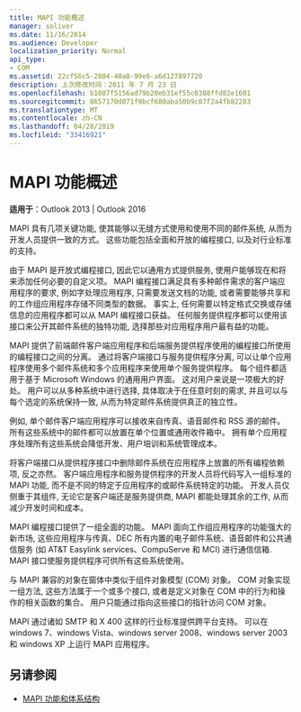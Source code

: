 ```yaml
---
title: MAPI 功能概述
manager: soliver
ms.date: 11/16/2014
ms.audience: Developer
localization_priority: Normal
api_type:
- COM
ms.assetid: 22cf56c5-2804-40a8-99e6-a6d127897720
description: 上次修改时间：2011 年 7 月 23 日
ms.openlocfilehash: b1087f5156ad79b20eb31ef55c0388ffd82e1601
ms.sourcegitcommit: 8657170d071f9bcf680aba50b9c07f2a4fb82283
ms.translationtype: MT
ms.contentlocale: zh-CN
ms.lasthandoff: 04/28/2019
ms.locfileid: "33416921"
---
```

# <a name="mapi-feature-overview"></a>MAPI 功能概述
 
**适用于**：Outlook 2013 | Outlook 2016 
  
MAPI 具有几项关键功能, 使其能够以无缝方式使用和使用不同的邮件系统, 从而为开发人员提供一致的方式。 这些功能包括全面和开放的编程接口, 以及对行业标准的支持。 
  
由于 MAPI 是开放式编程接口, 因此它以通用方式提供服务, 使用户能够现在和将来添加任何必要的自定义项。 MAPI 编程接口满足具有多种邮件需求的客户端应用程序的要求, 例如字处理应用程序, 只需要发送文档的功能, 或者需要能够共享和的工作组应用程序存储不同类型的数据。 事实上, 任何需要以特定格式交换或存储信息的应用程序都可以从 MAPI 编程接口获益。 任何服务提供程序都可以使用该接口来公开其邮件系统的独特功能, 选择那些对应用程序用户最有益的功能。
  
MAPI 提供了前端邮件客户端应用程序和后端服务提供程序使用的编程接口所使用的编程接口之间的分离。 通过将客户端接口与服务提供程序分离, 可以让单个应用程序使用多个邮件系统和多个应用程序来使用单个服务提供程序。 每个组件都适用于基于 Microsoft Windows 的通用用户界面。 这对用户来说是一项极大的好处。 用户可以从多种系统中进行选择, 具体取决于在任意时刻的需求, 并且可以与每个选定的系统保持一致, 从而为特定邮件系统提供真正的独立性。 
  
例如, 单个邮件客户端应用程序可以接收来自传真、语音邮件和 RSS 源的邮件。 所有这些系统中的邮件都可以放置在单个位置或通用收件箱中。 拥有单个应用程序处理所有这些系统会降低开发、用户培训和系统管理成本。 
  
将客户端接口从提供程序接口中删除邮件系统在应用程序上放置的所有编程依赖项, 反之亦然。 客户端应用程序和服务提供程序的开发人员将代码写入一组标准的 MAPI 功能, 而不是不同的特定于应用程序的或邮件系统特定的功能。 开发人员仅侧重于其组件, 无论它是客户端还是服务提供商, MAPI 都能处理其余的工作, 从而减少开发时间和成本。
  
MAPI 编程接口提供了一组全面的功能。 MAPI 面向工作组应用程序的功能强大的新市场, 这些应用程序与传真、DEC 所有内置的电子邮件系统、语音邮件和公共通信服务 (如 AT&T Easylink services、CompuServe 和 MCI) 进行通信信箱. MAPI 接口使服务提供程序可供所有这些系统使用。 
  
与 MAPI 兼容的对象在窗体中类似于组件对象模型 (COM) 对象。 COM 对象实现一组方法, 这些方法属于一个或多个接口, 或者是定义对象在 COM 中的行为和操作的相关函数的集合。 用户只能通过指向这些接口的指针访问 COM 对象。
  
MAPI 通过诸如 SMTP 和 X 400 这样的行业标准提供跨平台支持。 可以在 windows 7、windows Vista、windows server 2008、windows server 2003 和 windows XP 上运行 MAPI 应用程序。 
  
## <a name="see-also"></a>另请参阅

- [MAPI 功能和体系结构](mapi-features-and-architecture.md)

